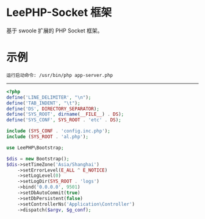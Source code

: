 LeePHP-Socket 框架
=============

基于 swoole 扩展的 PHP Socket 框架。


示例
=============
    运行启动命令: /usr/bin/php app-server.php
-------------
```php
<?php
define('LINE_DELIMITER', "\n");
define('TAB_INDENT', "\t");
define('DS', DIRECTORY_SEPARATOR);
define('SYS_ROOT', dirname(__FILE__) . DS);
define('SYS_CONF', SYS_ROOT . 'etc' . DS);

include (SYS_CONF . 'config.inc.php');
include (SYS_ROOT . 'al.php');

use LeePHP\Bootstrap;

$dis = new Bootstrap();
$dis->setTimeZone('Asia/Shanghai')
    ->setErrorLevel(E_ALL ^ E_NOTICE)
    ->setLogLevel(0)
    ->setLogDir(SYS_ROOT . 'logs')
    ->bind('0.0.0.0', 9501)
    ->setDbAutoCommit(true)
    ->setDbPersistent(false)
    ->setControllerNs('Application\Controller')
    ->dispatch($argv, $g_conf);

